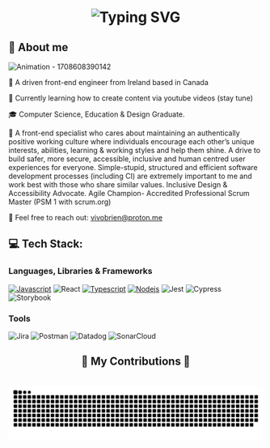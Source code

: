 <h1 align="center" >
  <img src="https://readme-typing-svg.herokuapp.com?font=Jost&weight=600&size=30&duration=400&pause=1000&color=F7682E&center=true&random=false&width=435&lines=Hi+there!+%F0%9F%91%8B;Im+Viv+O'Brien" alt="Typing SVG" />
</h1>

## 🚀 About me 

![Animation - 1708608390142](https://github.com/vivienneobrien/vivienneobrien/assets/52012478/7b9e28d4-11b3-4d8a-b527-0f2092bc7668)

🦄  A driven front-end engineer from Ireland based in Canada 

🧠  Currently learning how to create content via youtube videos (stay tune)

🎓  Computer Science, Education & Design Graduate. 

💛  A front-end specialist who cares about maintaining an authentically positive working culture where individuals encourage each other’s unique interests, abilities, learning & working styles and help them shine. A drive to build safer, more secure, accessible, inclusive and human centred user experiences for everyone. Simple-stupid, structured and efficient software development processes (including CI) are extremely important to me and work best with those who share similar values. Inclusive Design & Accessibility Advocate. Agile Champion- Accredited Professional Scrum Master (PSM 1 with scrum.org)

👋  Feel free to reach out: vivobrien@proton.me

## 💻 Tech Stack:

### Languages, Libraries & Frameworks

[![Javascript](https://img.shields.io/badge/-Javascript-F0DB4F?style=for-the-badge&labelColor=black&logo=javascript&logoColor=F0DB4F)](#) 
![React](https://img.shields.io/badge/REACT-61DBFB?style=for-the-badge&logo=react&labelColor=black)
[![Typescript](https://img.shields.io/badge/-Typescript-007acc?style=for-the-badge&labelColor=black&logo=typescript&logoColor=007acc)](#) 
[![Nodejs](https://img.shields.io/badge/-Nodejs-3C873A?style=for-the-badge&labelColor=black&logo=node.js&logoColor=3C873A)](#) 
![Jest](https://img.shields.io/badge/JEST-853856?style=for-the-badge&logo=jest&labelColor=black)
![Cypress](https://img.shields.io/badge/CYPRESS-9BE3C4?style=for-the-badge&logo=cypress&labelColor=black)
![Storybook](https://img.shields.io/badge/STORYBOOK-FE4685?style=for-the-badge&logo=storybook&labelColor=black)

### Tools
![Jira](https://img.shields.io/badge/jira-065BD5?logo=jira&labelColor=black)
![Postman](https://img.shields.io/badge/postman-FFFFFF?logo=postman&labelColor=black)
![Datadog](https://img.shields.io/badge/datadog-632BA6?logo=datadog&labelColor=black&color=632BA6)
![SonarCloud](https://img.shields.io/badge/sonarcloud-FF6600?logo=sonarcloud&labelColor=black)


<div align="center">
  <h2>🐍 My Contributions 🐍</h2>
  <br>
  <img alt="snake eating my contributions" src="https://raw.githubusercontent.com/salesp07/salesp07/output/github-contribution-grid-snake.svg" />
  
  <br/><br/><br/>
</div>





